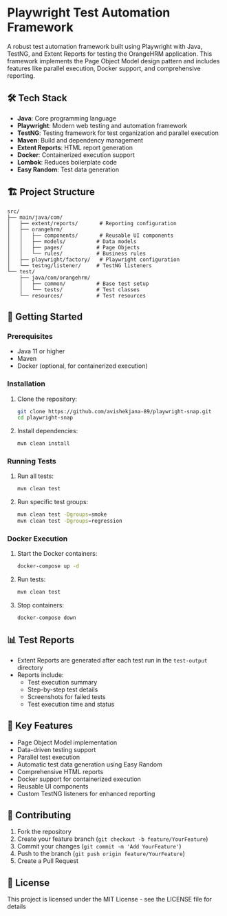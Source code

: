 # Playwright Test Automation Framework

A robust test automation framework built using Playwright with Java, TestNG, and Extent Reports for testing the OrangeHRM application. This framework implements the Page Object Model design pattern and includes features like parallel execution, Docker support, and comprehensive reporting.

## 🛠 Tech Stack

- **Java**: Core programming language
- **Playwright**: Modern web testing and automation framework
- **TestNG**: Testing framework for test organization and parallel execution
- **Maven**: Build and dependency management
- **Extent Reports**: HTML report generation
- **Docker**: Containerized execution support
- **Lombok**: Reduces boilerplate code
- **Easy Random**: Test data generation

## 🏗 Project Structure

```
src/
├── main/java/com/
│   ├── extent/reports/       # Reporting configuration
│   ├── orangehrm/
│   │   ├── components/       # Reusable UI components
│   │   ├── models/          # Data models
│   │   ├── pages/           # Page Objects
│   │   └── rules/           # Business rules
│   ├── playwright/factory/   # Playwright configuration
│   └── testng/listener/     # TestNG listeners
└── test/
    ├── java/com/orangehrm/
    │   ├── common/          # Base test setup
    │   └── tests/           # Test classes
    └── resources/           # Test resources
```

## 🚀 Getting Started

### Prerequisites

- Java 11 or higher
- Maven
- Docker (optional, for containerized execution)

### Installation

1. Clone the repository:
   ```bash
   git clone https://github.com/avishekjana-89/playwright-snap.git
   cd playwright-snap
   ```

2. Install dependencies:
   ```bash
   mvn clean install
   ```

### Running Tests

1. Run all tests:
   ```bash
   mvn clean test
   ```

2. Run specific test groups:
   ```bash
   mvn clean test -Dgroups=smoke
   mvn clean test -Dgroups=regression
   ```

### Docker Execution

1. Start the Docker containers:
   ```bash
   docker-compose up -d
   ```

2. Run tests:
   ```bash
   mvn clean test
   ```

3. Stop containers:
   ```bash
   docker-compose down
   ```

## 📊 Test Reports

- Extent Reports are generated after each test run in the `test-output` directory
- Reports include:
  - Test execution summary
  - Step-by-step test details
  - Screenshots for failed tests
  - Test execution time and status

## 🔑 Key Features

- Page Object Model implementation
- Data-driven testing support
- Parallel test execution
- Automatic test data generation using Easy Random
- Comprehensive HTML reports
- Docker support for containerized execution
- Reusable UI components
- Custom TestNG listeners for enhanced reporting

## 🤝 Contributing

1. Fork the repository
2. Create your feature branch (`git checkout -b feature/YourFeature`)
3. Commit your changes (`git commit -m 'Add YourFeature'`)
4. Push to the branch (`git push origin feature/YourFeature`)
5. Create a Pull Request

## 📝 License

This project is licensed under the MIT License - see the LICENSE file for details
